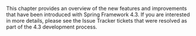 This chapter provides an overview of the new features and improvements that have been introduced with Spring Framework 4.3. If you are interested in more details, please see the Issue Tracker tickets that were resolved as part of the 4.3 development process.